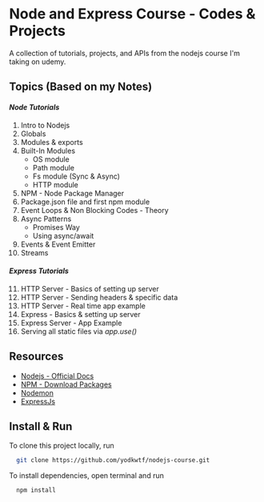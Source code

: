 # Node and Express Course - Codes & Projects

A collection of tutorials, projects, and APIs from the nodejs course I'm taking on udemy.

## Topics (Based on my Notes)

#### _Node Tutorials_

1. Intro to Nodejs
2. Globals
3. Modules & exports
4. Built-In Modules
   - OS module
   - Path module
   - Fs module (Sync & Async)
   - HTTP module
5. NPM - Node Package Manager
6. Package.json file and first npm module
7. Event Loops & Non Blocking Codes - Theory
8. Async Patterns
   - Promises Way
   - Using async/await
9. Events & Event Emitter
10. Streams

#### _Express Tutorials_

11. HTTP Server - Basics of setting up server
12. HTTP Server - Sending headers & specific data
13. HTTP Server - Real time app example
14. Express - Basics & setting up server
15. Express Server - App Example
16. Serving all static files via _app.use()_

## Resources

- [Nodejs - Official Docs](https://nodejs.org/en/)
- [NPM - Download Packages](https://www.npmjs.com/)
- [Nodemon](https://www.npmjs.com/package/nodemon)
- [ExpressJs](https://www.npmjs.com/package/express)

## Install & Run

To clone this project locally, run

```bash
  git clone https://github.com/yodkwtf/nodejs-course.git
```

To install dependencies, open terminal and run

```bash
  npm install
```
